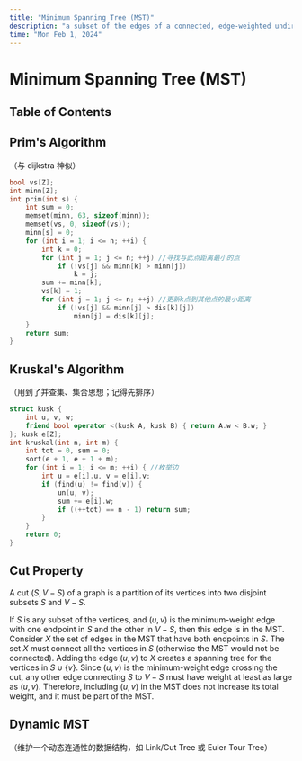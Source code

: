 ```yaml
---
title: "Minimum Spanning Tree (MST)"
description: "a subset of the edges of a connected, edge-weighted undirected graph that connects all the vertices together, without any cycles and with the minimum possible total edge weight."
time: "Mon Feb 1, 2024"
---
```


# Minimum Spanning Tree (MST)

## Table of Contents

## Prim's Algorithm

（与 dijkstra 神似）

```cpp
bool vs[Z];
int minn[Z];
int prim(int s) {
    int sum = 0;
    memset(minn, 63, sizeof(minn));
    memset(vs, 0, sizeof(vs));
    minn[s] = 0;
    for (int i = 1; i <= n; ++i) {
        int k = 0;
        for (int j = 1; j <= n; ++j) //寻找与此点距离最小的点
            if (!vs[j] && minn[k] > minn[j])
                k = j;
        sum += minn[k];
        vs[k] = 1;
        for (int j = 1; j <= n; ++j) //更新k点到其他点的最小距离
            if (!vs[j] && minn[j] > dis[k][j])
                minn[j] = dis[k][j];
    }
    return sum;
}
```

## Kruskal's Algorithm

（用到了并查集、集合思想；记得先排序）

```cpp
struct kusk {
    int u, v, w;
    friend bool operator <(kusk A, kusk B) { return A.w < B.w; }
}; kusk e[Z];
int kruskal(int n, int m) {
    int tot = 0, sum = 0;
    sort(e + 1, e + 1 + m);
    for (int i = 1; i <= m; ++i) { //枚举边
        int u = e[i].u, v = e[i].v;
        if (find(u) != find(v)) {
            un(u, v);
            sum += e[i].w;
            if ((++tot) == n - 1) return sum;
        }
    }
    return 0;
}
```

## Cut Property

A cut $(S, V-S)$ of a graph is a partition of its vertices into two disjoint subsets $S$ and $V-S$.  

If $S$ is any subset of the vertices, and $(u, v)$ is the minimum-weight edge with one endpoint in $S$ and the other in $V-S$, then this edge is in the MST.  
Consider $X$ the set of edges in the MST that have both endpoints in $S$. The set $X$ must connect all the vertices in $S$ (otherwise the MST would not be connected). Adding the edge $(u, v)$ to $X$ creates a spanning tree for the vertices in $S \cup \{v\}$. Since $(u, v)$ is the minimum-weight edge crossing the cut, any other edge connecting $S$ to $V-S$ must have weight at least as large as $(u, v)$. Therefore, including $(u, v)$ in the MST does not increase its total weight, and it must be part of the MST.

## Dynamic MST

（维护一个动态连通性的数据结构，如 Link/Cut Tree 或 Euler Tour Tree）